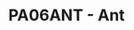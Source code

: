 ---
layout: post
title:  "PA06ANT - Ant"
categories: [matrix, math, dp]
code: PA06ANT
src: PA06ANT.cpp
---